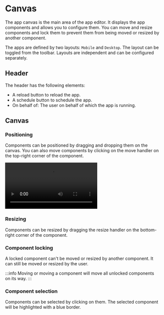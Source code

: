 # Canvas

The app canvas is the main area of the app editor. It displays the app components and allows you to configure them.
You can move and resize components and lock them to prevent them from being moved or resized by another component.

The apps are defined by two layouts: `Mobile` and `Desktop`. The layout can be toggled from the toolbar. Layouts are independent and can be configured separately.

## Header

The header has the following elements:

- A reload button to reload the app.
- A schedule button to schedule the app.
- On behalf of: The user on behalf of which the app is running.

## Canvas

### Positioning

Components can be positioned by dragging and dropping them on the canvas. You can also move components by clicking on the move handler on the top-right corner of the component.

<video
    className="border-2 rounded-xl object-cover w-full h-full"
    autoPlay
    loop
    controls
    id="main-video"
    src="/videos/app-canvas-moving.mp4"
/>

### Resizing

Components can be resized by dragging the resize handler on the bottom-right corner of the component.

### Component locking

A locked component can't be moved or resized by another component. It can still be moved or resized by the user.

:::info
Moving or moving a component will move all unlocked components on its way.
:::

### Component selection

Components can be selected by clicking on them. The selected component will be highlighted with a blue border.
